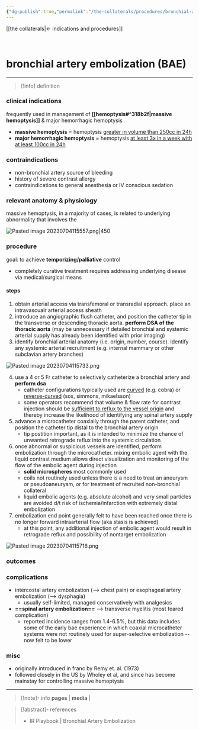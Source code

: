 ```yaml
---
{"dg-publish":true,"permalink":"/the-collaterals/procedures/bronchial-artery-embolization/"}
---
```



[[the collaterals\|← indications and procedures]]

<br>

# bronchial artery embolization (BAE)

---

> [!info] definition
> 

### clinical indications
frequently used in management of **[[hemoptysis#^318b2f\|massive hemoptysis]]** & major hemorrhagic hemoptysis
- **massive hemoptysis** = hemoptysis <u>greater in volume than 250cc in 24h</u>
- **major hemorrhagic hemoptysis** = hemoptysis <u>at least 3x in a week with at least 100cc in 24h</u> 

### contraindications
- non-bronchial artery source of bleeding
- history of severe contrast allergy
- contraindications to general anesthesia or IV conscious sedation

### relevant anatomy & physiology

massive hemoptysis, in a majority of cases, is related to underlying abnormality that involves the 

![Pasted image 20230704115557.png|450](/img/user/kitchen%20drawer/attachments/Pasted%20image%2020230704115557.png)

### procedure
goal: to achieve **temporizing/palliative** control
- completely curative treatment requires addressing underlying disease via medical/surgical means

#### steps
1. obtain arterial access via transfemoral or transradial approach. place an intravascualr arterial access sheath
2. introduce an angiographic flush catheter, and position the catheter tip in the transverse or descending thoracic aorta. **perform DSA of the thoracic aorta** (may be unnecessary if detailed bronchial and systemic arterial supply has already been identified with prior imaging)
3. identify bronchial arterial anatomy (i.e. origin, number, course). identify any systemic arterial recruitment (e.g. internal mammary or other subclavian artery branches)

![Pasted image 20230704115733.png](/img/user/kitchen%20drawer/attachments/Pasted%20image%2020230704115733.png)

4. use a 4 or 5 Fr catheter to selectively catheterize a bronchial artery and **perform dsa**
	- catheter configurations typically used are <u>curved</u> (e.g. cobra) or <u>reverse-curved</u> (sos, simmons, mikaelsson) 
	- some operators recommend that volume & flow rate for contrast injection should be <u>sufficient to reflux to the vessel origin</u> and thereby increase the likelihood of identifying any spinal artery supply
5. advance a microcatheter coaxially through the parent catheter, and position the catheter tip distal to the bronchial artery origin 
	- tip postition important, as it is intended to minimize the chance of unwanted retrograde reflux into the systemic circulation
6. once abnormal or suspicious vessels are identified, perform embolization through the microcatheter. mixing embolic agent with the liquid contrast medium allows direct visualization and monitoring of the flow of the embolic agent during injection
	- **solid microspheres** most commonly used
	- coils not routinely used unless there is a need to treat an aneurysm or pseudoaneurysm, or for treatment of recruited non-bronchial collateral
	- liquid embolic agents (e.g. absolute alcohol) and very small particles are avoided d/t risk of ischemia/infarction with extremely distal embolization
7. embolization end point generally felt to have been reached once there is no longer forward intraarterial flow (aka stasis is achieved)
	- at this point, any additional injection of embolic agent would result in retrograde reflux and possibility of nontarget embolization

![Pasted image 20230704115716.png](/img/user/kitchen%20drawer/attachments/Pasted%20image%2020230704115716.png)

### outcomes



### complications
- intercostal artery embolization (--> chest pain) or esophageal artery embolization (--> dysphagia)
	- usually self-limited, managed conservatively with analgesics
- **==spinal artery embolization==** --> transverse myelitis (most feared complication)
	- reported incidence ranges from 1.4-6.5%, but this data includes some of the early bae experience in which coaxial microcatheter systems were not routinely used for super-selective embolization -- now felt to be lower


### misc
- originally introduced in franc by Remy et. al. (1973)
- followed closely in the US by Wholey et al, and since has become mainstay for controlling massive hemoptysis


---

> [!note]- info
> **pages** | 
> **media** | 


> [!abstract]- references
> - IR Playbook | Bronchial Artery Embolization


